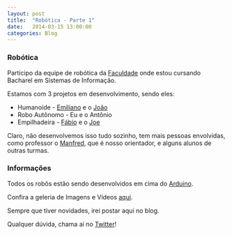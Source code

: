 ```yaml
---
layout: post
title:  "Robótica - Parte 1"
date:   2014-03-15 13:00:00
categories: Blog
---
```


<h3>Robótica</h3>
Participo da equipe de robótica da <a href="http://www.catolicasc.org.br/" target="blank">Faculdade</a> onde estou cursando Bacharel em Sistemas de Informação.

Estamos com 3 projetos em desenvolvimento, sendo eles:

* Humanoide - <a href="https://twitter.com/TheEmilios" target="blank">Emiliano</a> e o <a href="http://joaoschmitt.wordpress.com/" target="blank">João</a>
* Robo Autônomo - Eu e o Antônio
* Empilhadeira - <a href="https://twitter.com/binhomurilo" target="blank">Fábio</a> e o <a href="https://twitter.com/Joe_Moonlight" target="blank">Joe</a>

Claro, não desenvolvemos isso tudo sozinho, tem mais pessoas envolvidas, como professor o <a href="http://manfred.com.br/" target="blank">Manfred</a>,
que é nosso orientador, e alguns alunos de outras turmas. 

<h3>Informações</h3>
Todos os robôs estão sendo desenvolvidos em cima do <a href="http://www.arduino.cc/" target="blank">Arduino</a>.

Confira a geleria de Imagens e Vídeos <a href="http://fabricioronchi.com/galeria/galeria-robotica.html" target="blank">aqui</a>.

Sempre que tiver novidades, irei postar aqui no blog. 

Qualquer dúvida, chama aí no <a href="https://twitter.com/FRonchii" target="blank">Twitter</a>!



